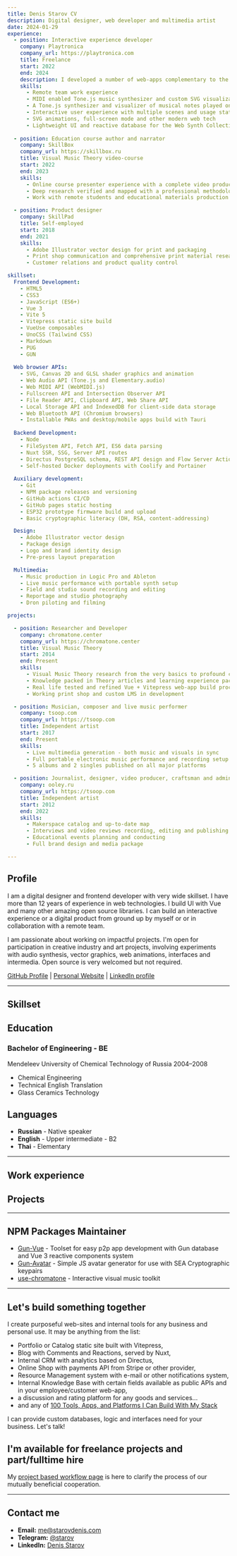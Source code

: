 ```yaml
---
title: Denis Starov CV
description: Digital designer, web developer and multimedia artist
date: 2024-01-29
experience:
  - position: Interactive experience developer
    company: Playtronica
    company_url: https://playtronica.com
    title: Freelance
    start: 2022
    end: 2024
    description: I developed a number of web-apps complementary to the hardware synths collection
    skills:
      - Remote team work experience
      - MIDI enabled Tone.js music synthesizer and custom SVG visualization for TouchMe Experience
      - A Tone.js synthesizer and visualizer of musical notes played on a MIDI controller or a computer keyboard
      - Interactive user experience with multiple scenes and usage statistics
      - SVG animations, full-screen mode and other modern web tech
      - Lightweight UI and reactive database for the Web Synth Collection
      
  - position: Education course author and narrator
    company: SkillBox
    company_url: https://skillbox.ru
    title: Visual Music Theory video-course
    start: 2022
    end: 2023
    skills:
      - Online course presenter experience with a complete video production team
      - Deep research verified and mapped with a professional methodologist
      - Work with remote students and educational materials production

  - position: Product designer
    company: SkillPad
    title: Self-employed
    start: 2018
    end: 2021
    skills:
      - Adobe Illustrator vector design for print and packaging
      - Print shop communication and comprehensive print material research
      - Customer relations and product quality control

skillset:
  Frontend Development:
    - HTML5
    - CSS3
    - JavaScript (ES6+)
    - Vue 3
    - Vite 5
    - Vitepress static site build
    - VueUse composables
    - UnoCSS (Tailwind CSS)
    - Markdown
    - PUG
    - GUN
  
  Web browser APIs:
    - SVG, Canvas 2D and GLSL shader graphics and animation
    - Web Audio API (Tone.js and Elementary.audio)
    - Web MIDI API (WebMIDI.js)
    - Fullscreen API and Intersection Observer API
    - File Reader API, Clipboard API, Web Share API
    - Local Storage API and IndexedDB for client-side data storage
    - Web Bluetooth API (Chromium browsers)
    - Installable PWAs and desktop/mobile apps build with Tauri
 
  Backend Development:
    - Node
    - FileSystem API, Fetch API, ES6 data parsing
    - Nuxt SSR, SSG, Server API routes
    - Directus PostgreSQL schema, REST API design and Flow Server Actions
    - Self-hosted Docker deployments with Coolify and Portainer
  
  Auxiliary development:
    - Git
    - NPM package releases and versioning
    - GitHub actions CI/CD
    - GitHub pages static hosting
    - ESP32 prototype firmware build and upload
    - Basic cryptographic literacy (DH, RSA, content-addressing) 

  Design:
    - Adobe Illustrator vector design
    - Package design
    - Logo and brand identity design
    - Pre-press layout preparation

  Multimedia:
    - Music production in Logic Pro and Ableton
    - Live music performance with portable synth setup
    - Field and studio sound recording and editing
    - Reportage and studio photography
    - Dron piloting and filming

projects:

  - position: Researcher and Developer
    company: chromatone.center
    company_url: https://chromatone.center
    title: Visual Music Theory 
    start: 2014
    end: Present
    skills:
      - Visual Music Theory research from the very basics to profound composition knowledge
      - Knowledge packed in Theory articles and learning experience packed in Practice web-apps for everyone
      - Real life tested and refined Vue + Vitepress web-app build process
      - Working print shop and custom LMS in development

  - position: Musician, composer and live music performer
    company: tsoop.com
    company_url: https://tsoop.com
    title: Independent artist
    start: 2017
    end: Present
    skills:
      - Live multimedia generation - both music and visuals in sync
      - Full portable electronic music performance and recording setup
      - 5 albums and 2 singles published on all major platforms

  - position: Journalist, designer, video producer, craftsman and administrator
    company: ooley.ru
    company_url: https://tsoop.com
    title: Independent artist
    start: 2012
    end: 2022
    skills:
      - Makerspace catalog and up-to-date map
      - Interviews and video reviews recording, editing and publishing
      - Educational events planning and conducting
      - Full brand design and media package

---
```


<script setup>
import MyExperience from '../../components/MyExperience.vue'
import SkillSet from '../../components/SkillSet.vue'
</script>

## Profile

I am a digital designer and frontend developer with very wide skillset. I have more than 12 years of experience in web technologies. I build UI with Vue and many other amazing open source libraries. I can build an interactive experience or a digital product from ground up by myself or or in collaboration with a remote team.

I am passionate about working on impactful projects. I'm open for participation in creative industry and art projects, involving experiments with audio synthesis, vector graphics, web animations, interfaces and intermedia. Open source is very welcomed but not required.

[GitHub Profile](https://github.com/davay42) | [Personal Website](http://starovdenis.com) | [LinkedIn profile](https://www.linkedin.com/in/denis-starov/)

----------

## Skillset

<SkillSet :skillset="$frontmatter.skillset" />

## Education

### Bachelor of Engineering - BE

Mendeleev University of Chemical Technology of Russia 2004–2008

- Chemical Engineering
- Technical English Translation
- Glass Ceramics Technology

## Languages

- **Russian** - Native speaker
- **English** - Upper intermediate - B2
- **Thai** - Elementary

---

## Work experience

<MyExperience :list="$frontmatter?.experience" />

## Projects

<MyExperience :list="$frontmatter?.projects" />

---

## NPM Packages Maintainer

- [Gun-Vue](https://gun-vue.js.org) - Toolset for easy p2p app development with Gun database and Vue 3 reactive components system
- [Gun-Avatar](https://gun-avatar.js.org) - Simple JS avatar generator for use with SEA Cryptographic keypairs
- [use-chromatone](https://www.npmjs.com/package/use-chromatone) - Interactive visual music toolkit

---

## Let's build something together

I create purposeful web-sites and internal tools for any business and personal use. It may be anything from the list:

- Portfolio or Catalog static site built with Vitepress,
- Blog with Comments and Reactions, served by Nuxt,
- Internal CRM with analytics based on Directus,
- Online Shop with payments API from Stripe or other provider,
- Resource Management system with e-mail or other notifications system,
- Internal Knowledge Base with certain fields available as public APIs and in your employee/customer web-app,
- a discussion and rating platform for any goods and services...
- and any of [100 Tools, Apps, and Platforms I Can Build With My Stack](/web-dev/all)

I can provide custom databases, logic and interfaces need for your business. Let's talk!

## I'm available for freelance projects and part/fulltime hire

My [project based workflow page](/projects/workflow) is here to clarify the process of our mutually beneficial cooperation.

---

## Contact me

- **Email:** [me@starovdenis.com](mailto:me@starovdenis.com)
- **Telegram:** [@starov](https://t.me/starov)
- **LinkedIn:** [Denis Starov](https://www.linkedin.com/in/denis-starov/)
